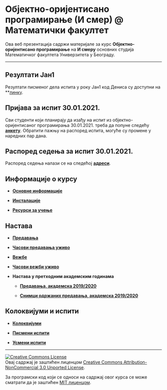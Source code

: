# Објектно-оријентисано програмирање (И смер) @ Математички факултет

Ова веб презентација садржи материјале за курс **Објектно-оријентисано програмирање** на **И смеру** основних студија Математичког факултета Универзитета у Београду.

---

## Резултати Јан1

Резултати писменог дела испита у року Јан1 код Дениса су доступни на **[линку](/pismeni-ispiti/info/202021/jan1/oop.jan1.denis.pdf).

## Пријава за испит 30.01.2021.
Сви студенти који планирају да изађу на испит из објектно-оријентисаног програмирања 30.01.2021. треба да попуне следећу **[анкету](https://docs.google.com/forms/d/e/1FAIpQLSefR1n1e1YNqVnuvGb8w3YG9qdvOyIJqGzIo8EFfMxJm-Nqow/viewform?usp=sf_link)**. Обратити пажњу на распоред испита, могуће су промене у наредних пар дана.

## Распоред седења за испит 30.01.2021.
Распоред седења налази се на следећој **[адреси](https://docs.google.com/spreadsheets/d/1uKbQajFYuyWDZRcHnUdSdnvAguZ49E1_Wa72_DZNU4I/edit?usp=sharing)**.


## Информације о курсу

* **[Основне информације](/informacije/README-2020-21.md)**

* **[Инсталације](/INSTALACIJE-2020-21.md)**

* **[Ресурси за учење](/RESURSI-ZA-UCENJE-2020-21.md)**

## Настава

* **[Предавања](/predavanja/README-2020-21.md)**

* **[Часови предавања уживо](/predavanja/casovi-uzivo/README-2020-21.md)**

* **[Вежбе](/vezbe/README.md)**

* **[Часови вежби уживо](/vezbe/casovi-uzivo/README.md)**

* **Настава у претходним академским годинама**

  * **[Предавања, академска 2019/2020](/predavanja/README-2019-20.md)**

  * **[Снимци одржаних предавања, академска 2019/2020](/predavanja/casovi-uzivo/README-2019-20.md)**

## Колоквијуми и испити

* **[Колоквијуми](/kolokvijumi/README.md)**

* **[Писмени испити](/pismeni-ispiti/README.md)**

* **[Усмени испити](/usmeni-ispiti/README.md)**

---

<a rel="license" href="http://creativecommons.org/licenses/by-nc/3.0/"><img alt="Creative Commons License" style="border-width:0" src="https://i.creativecommons.org/l/by-nc/3.0/88x31.png" /></a><br />Овај садржај је заштићен лиценцом <a rel="license" href="http://creativecommons.org/licenses/by-nc/3.0/">Creative Commons Attribution-NonCommercial 3.0 Unported License</a>.

За програмски код који се односи на садржај овог курса се може сматрати да је заштићен [MIT лиценцом](/LICENSE).
